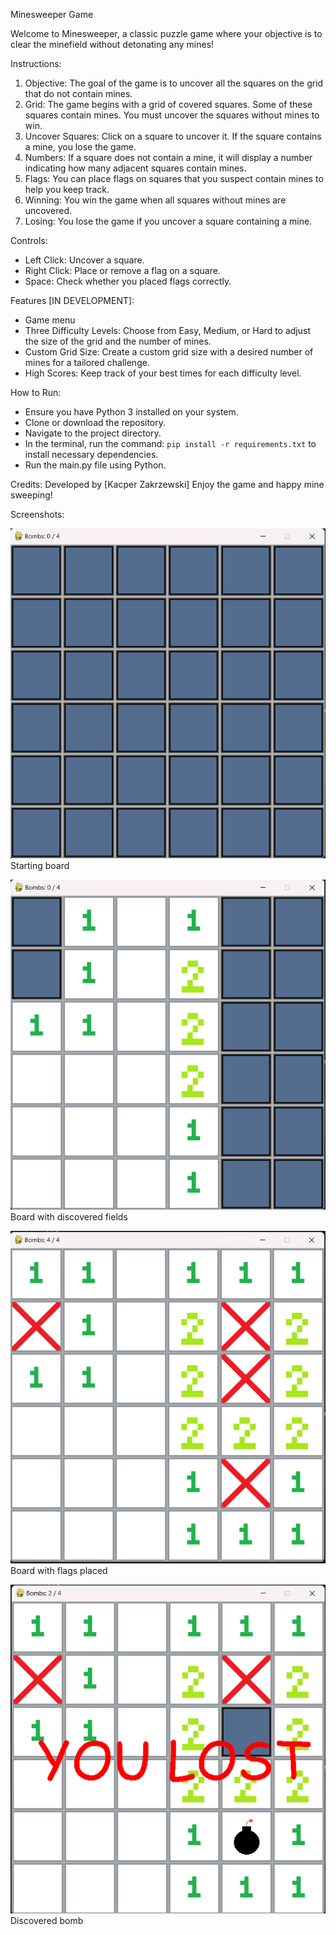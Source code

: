 Minesweeper Game

Welcome to Minesweeper, a classic puzzle game where your objective is to clear the minefield without detonating any mines!

Instructions:
1. Objective: The goal of the game is to uncover all the squares on the grid that do not contain mines.
2. Grid: The game begins with a grid of covered squares. Some of these squares contain mines. You must uncover the squares without mines to win.
3. Uncover Squares: Click on a square to uncover it. If the square contains a mine, you lose the game.
4. Numbers: If a square does not contain a mine, it will display a number indicating how many adjacent squares contain mines.
5. Flags: You can place flags on squares that you suspect contain mines to help you keep track.
6. Winning: You win the game when all squares without mines are uncovered.
7. Losing: You lose the game if you uncover a square containing a mine.

Controls:
- Left Click: Uncover a square.
- Right Click: Place or remove a flag on a square.
- Space: Check whether you placed flags correctly.

Features [IN DEVELOPMENT]:
- Game menu
- Three Difficulty Levels: Choose from Easy, Medium, or Hard to adjust the size of the grid and the number of mines.
- Custom Grid Size: Create a custom grid size with a desired number of mines for a tailored challenge.
- High Scores: Keep track of your best times for each difficulty level.

How to Run:
- Ensure you have Python 3 installed on your system.
- Clone or download the repository.
- Navigate to the project directory.
- In the terminal, run the command: ```pip install -r requirements.txt``` to install necessary dependencies.
- Run the main.py file using Python.

Credits:
Developed by [Kacper Zakrzewski]
Enjoy the game and happy mine sweeping!

Screenshots:

![](doc/screenshots/start_board.png)  
Starting board

![](doc/screenshots/discovered_board.png)  
Board with discovered fields

![](doc/screenshots/flags.png)  
Board with flags placed

![](doc/screenshots/bomb.png)  
Discovered bomb